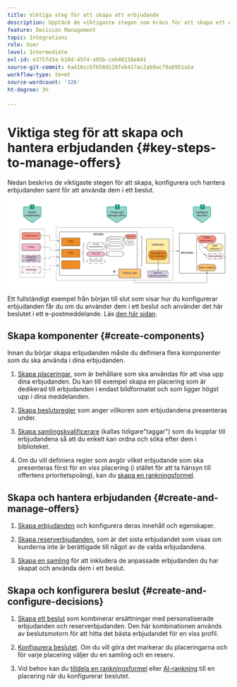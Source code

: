 ```yaml
---
title: Viktiga steg för att skapa ett erbjudande
description: Upptäck de viktigaste stegen som krävs för att skapa ett erbjudande
feature: Decision Management
topic: Integrations
role: User
level: Intermediate
exl-id: e375fd3a-b10d-45f4-a95b-ceb48116e841
source-git-commit: 6a416ccbf658d128feb417ac2ab9ac79a0951a5a
workflow-type: tm+mt
source-wordcount: '326'
ht-degree: 3%

---
```


# Viktiga steg för att skapa och hantera erbjudanden {#key-steps-to-manage-offers}

Nedan beskrivs de viktigaste stegen för att skapa, konfigurera och hantera erbjudanden samt för att använda dem i ett beslut.

![](../assets/offer-create-manage-process.png)

Ett fullständigt exempel från början till slut som visar hur du konfigurerar erbjudanden får du om du använder dem i ett beslut och använder det här beslutet i ett e-postmeddelande. Läs [den här sidan](../offers-e2e.md).

## Skapa komponenter {#create-components}

Innan du börjar skapa erbjudanden måste du definiera flera komponenter som du ska använda i dina erbjudanden.

1. [Skapa placeringar](creating-placements.md), som är behållare som ska användas för att visa upp dina erbjudanden. Du kan till exempel skapa en placering som är dedikerad till erbjudanden i endast bildformatet och som ligger högst upp i dina meddelanden.

1. [Skapa beslutsregler](creating-decision-rules.md) som anger villkoren som erbjudandena presenteras under.

1. [Skapa samlingskvalificerare](creating-tags.md) (kallas tidigare&quot;taggar&quot;) som du kopplar till erbjudandena så att du enkelt kan ordna och söka efter dem i biblioteket.

1. Om du vill definiera regler som avgör vilket erbjudande som ska presenteras först för en viss placering (i stället för att ta hänsyn till offertens prioritetspoäng), kan du [skapa en rankningsformel](../ranking/create-ranking-formulas.md).

<!--
<table style="table-layout:fixed">
<tr style="border: 0;">
<td>
<img src="../../assets/do-not-localize/icon-placement.svg" width="60px">
<div>
<a href="../offer-library/creating-placements.md">Create placements</a>
</div>
<p>
</td>
<td>
<img src="../../assets/do-not-localize/icon-rules.svg" width="60px">
<div>
<a href="../offer-library/creating-decision-rules.md">Create decision rules</a>
</div>
<p>
<td>
<img src="../../assets/do-not-localize/icon-tags.svg" width="60px">
<div>
<a href="../offer-library/creating-tags.md">Create collection qualifiers</a>
</div>
<p>
</td>
<td>
<img src="../../assets/do-not-localize/icon-ranking.svg" width="60px">
<div>
<a href="../ranking/create-ranking-formulas.md">Create ranking formulas</a>
</div>
<p>
</td>
</tr>
</table>
-->

## Skapa och hantera erbjudanden {#create-and-manage-offers}

1. [Skapa erbjudanden](creating-personalized-offers.md) och konfigurera deras innehåll och egenskaper.

1. [Skapa reserverbjudanden](creating-fallback-offers.md), som är det sista erbjudandet som visas om kunderna inte är berättigade till något av de valda erbjudandena.

1. [Skapa en samling](creating-collections.md) för att inkludera de anpassade erbjudanden du har skapat och använda dem i ett beslut.

<!--
<table style="table-layout:fixed">
<tr style="border: 0;">
<td>
<img src="../../assets/do-not-localize/icon-offer.svg" width="60px">
<div>
<a href="../offer-library/creating-personalized-offers.md">Create offers</a>
</div>
<p>
</td>
<td>
<img src="../../assets/do-not-localize/icon-fallback.svg" width="60px">
<div>
<a href="../offer-library/creating-fallback-offers.md">Create fallback offers</a>
</div>
<p>
</td>
<td>
<img src="../../assets/do-not-localize/icon-collection.svg" width="60px">
<div>
<a href="../offer-library/creating-collections.md">Create collections</a>
</div>
<p>
</td>
</tr>
</table>
-->

## Skapa och konfigurera beslut {#create-and-configure-decisions}

1. [Skapa ett beslut](../offer-activities/create-offer-activities.md) som kombinerar ersättningar med personaliserade erbjudanden och reserverbjudanden. Den här kombinationen används av beslutsmotorn för att hitta det bästa erbjudandet för en viss profil.

1. [Konfigurera beslutet](../offer-activities/create-offer-activities.md#add-decision-scopes). Om du vill göra det markerar du placeringarna och för varje placering väljer du en samling och en reserv.

1. Vid behov kan du [tilldela en rankningsformel](../offer-activities/configure-offer-selection.md#assign-ranking-formula) eller [AI-rankning](../offer-activities/configure-offer-selection.md#use-ranking-strategy) till en placering när du konfigurerar beslutet.

<!--
<table style="table-layout:fixed">
<tr style="border: 0;">
<td>
<img src="../../assets/do-not-localize/icon-decision.svg" width="60px">
<div>
<a href="../offer-activities/create-offer-activities.md">Create decisions</a>
</div>
<p>
</td>
<td>
<img src="../../assets/do-not-localize/icon-configure-decision.svg" width="60px">
<div>
<a href="../offer-activities/create-offer-activities.md#add-offers">Configure decisions</a>
</div>
<p>
</td>
<td>
<img src="../../assets/do-not-localize/icon-assign-ranking.svg" width="60px">
<div>
<a href="../offer-activities/configure-offer-selection.md#assign-ranking-formula">Assign ranking</a>
</div>
<p>
</td>
</tr>
</table>
-->